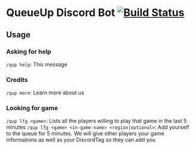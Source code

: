 # QueueUp Discord Bot [![Build Status](https://travis-ci.org/queue-up/QueueUp-Discord-Bot.svg?branch=master)](https://travis-ci.org/queue-up/QueueUp-Discord-Bot)

## Usage

### Asking for help

`/qup help`: This message

### Credits

`/qup more`: Learn more about us

### Looking for game

`/qup lfg <game>`: Lists all the players willing to play that game in the last 5 minutes
`/qup lfg <game> <in-game-name> <region|optional>`: Add yourself to the queue for 5 minutes. We will give other players your game informations as well as your DiscordTag so they can add you
